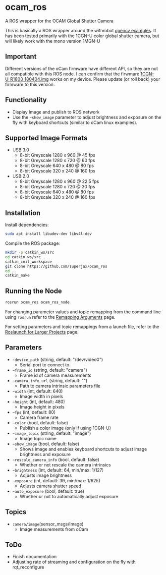 # ocam_ros

A ROS wrapper for the OCAM Global Shutter Camera

This is basically a ROS wrapper around the withrobot [opencv examples](http://withrobot.com/en/camera/ocam-1cgn-u/?ckattempt=1). It has been tested primarily with the 1CGN-U color global shutter camera, but will likely work with the mono version 1MGN-U

## Important
Different versions of the oCam firmware have different API, so they are not all compatible with this ROS node.  I can confirm that the firwmare [1CGN-U_R1803_180404.img](https://github.com/withrobot/oCam/blob/master/Firmware/oCam-1CGN-U_R1803_180404.img) works on my device. Please update (or roll back) your firmware to this version.

## Functionality
- Display Image and publish to ROS network
- Use the `~show_image` parameter to adjust brightness and exposure on the fly with keyboard shortcuts (similar to oCam linux examples).

## Supported Image Formats
* USB 3.0
  * 8-bit Greyscale 1280 x 960 @ 45 fps
  * 8-bit Greyscale 1280 x 720 @ 60 fps
  * 8-bit Greyscale 640 x 480 @ 80 fps
  * 8-bit Greyscale 320 x 240 @ 160 fps
* USB 2.0
  * 8-bit Greyscale 1280 x 960 @ 22.5 fps
  * 8-bit Greyscale 1280 x 720 @ 30 fps
  * 8-bit Greyscale 640 x 480 @ 80 fps
  * 8-bit Greyscale 320 x 240 @ 160 fps

## Installation
Install dependencies:
``` bash
sudo apt install libudev-dev libv4l-dev
```
Compile the ROS package:

``` bash
mkdir -p catkin_ws/src
cd catkin_ws/src
catkin_init_workspace
git clone https://github.com/superjax/ocam_ros
cd ..
catkin_make
```

## Running the Node

```bash
rosrun ocam_ros ocam_ros_node
```

For changing parameter values and topic remapping from the command line using `rosrun` refer to the [Remapping Arguments](http://wiki.ros.org/Remapping%20Arguments) page.

For setting parameters and topic remappings from a launch file, refer to the [Roslaunch for Larger Projects](http://wiki.ros.org/roslaunch/Tutorials/Roslaunch%20tips%20for%20larger%20projects) page.

## Parameters
* `~device_path` (string, default: "/dev/video0")
    - Serial port to connect to
* `~frame_id` (string, default: "camera")
   - Frame id of camera measurements
* `~camera_info_url` (string, default: "")
   - Path to camera intrinsic parameters file
* `~width` (int, default: 640)
   - Image width in pixels
* `~height` (int, default: 480)
   - Image height in pixels
* `~fps` (int, default: 80)
   - Camera frame rate
* `~color` (bool, default: false)
   - Publish a color image (only if using 1CGN-U)
* `~image_topic` (string, default: "image")
   - Image topic name
* `~show_image` (bool, default: false)
   - Shows image and enables keyboard shortcuts to adjust image brightness and exposure
* `~rescale_camera_info` (bool, default: false)
   - Whether or not rescale the camera intrinsics
* `~brightness` (int, default: 64, min/max: 1/127)
   - Adjusts image brightness
* `~exposure` (int, default: 39, min/max: 1/625)
   - Adjusts camera shutter speed
* `~auto_exposure` (bool, default: true)
   - Whether or not to automatically adjust exposure

## Topics
- `camera/image`(sensor_msgs/Image)
    - Image measurements from oCam

## ToDo
- Finish documentation
- Adjusting rate of streaming and configuration on the fly with rqt_reconfigure
